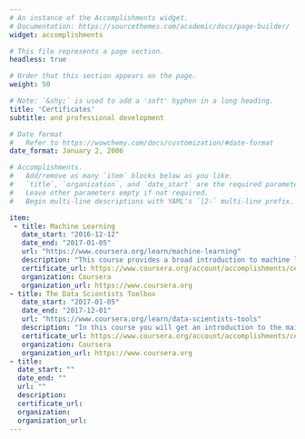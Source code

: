 ```yaml
---
# An instance of the Accomplishments widget.
# Documentation: https://sourcethemes.com/academic/docs/page-builder/
widget: accomplishments

# This file represents a page section.
headless: true

# Order that this section appears on the page.
weight: 50

# Note: `&shy;` is used to add a 'soft' hyphen in a long heading.
title: 'Certificates'
subtitle: and professional development

# Date format
#   Refer to https://wowchemy.com/docs/customization/#date-format
date_format: January 2, 2006

# Accomplishments.
#   Add/remove as many `item` blocks below as you like.
#   `title`, `organization`, and `date_start` are the required parameters.
#   Leave other parameters empty if not required.
#   Begin multi-line descriptions with YAML's `|2-` multi-line prefix.

item:
 - title: Machine Learning
   date_start: "2016-12-12"
   date_end: "2017-01-05"
   url: "https://www.coursera.org/learn/machine-learning"
   description: "This course provides a broad introduction to machine learning, datamining, and statistical pattern recognition.       Topics include: (i) Supervised learning (parametric/non-parametric algorithms, support vector machines, kernels, neural            networks). (ii) Unsupervised learning (clustering, dimensionality reduction, recommender systems, deep learning). (iii) Best       practices in machine learning (bias/variance theory; innovation process in machine learning and AI). The course will also draw     from numerous case studies and applications, so that you'll also learn how to apply learning algorithms to building smart          robots (perception, control), text understanding (web search, anti-spam), computer vision, medical informatics, audio, database     mining, and other areas."
   certificate_url: https://www.coursera.org/account/accomplishments/certificate/XHFF9VRK6RJ7
   organization: Coursera
   organization_url: https://www.coursera.org
- title: The Data Scientists Toolbox
   date_start: "2017-01-05"
   date_end: "2017-12-01"
   url: "https://www.coursera.org/learn/data-scientists-tools"
   description: "In this course you will get an introduction to the main tools and ideas in the data scientist's toolbox. The          course gives an overview of the data, questions, and tools that data analysts and data scientists work with. There are two         components to this course. The first is a conceptual introduction to the ideas behind turning data into actionable knowledge.      The second is a practical introduction to the tools that will be used in the program like version control, markdown, git,          GitHub, R, and RStudio."
   certificate_url: https://www.coursera.org/account/accomplishments/certificate/9G9WWMS84QYA
   organization: Coursera
   organization_url: https://www.coursera.org
- title:
  date_start: ""
  date_end: ""
  url: ""
  description:
  certificate_url:
  organization:
  organization_url:
---
```

